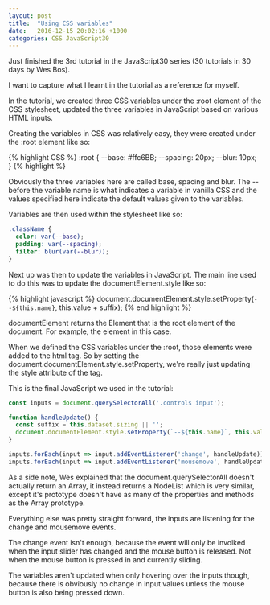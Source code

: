 ```yaml
---
layout: post
title:  "Using CSS variables"
date:   2016-12-15 20:02:16 +1000
categories: CSS JavaScript30
---
```

Just finished the 3rd tutorial in the JavaScript30 series (30 tutorials in 30 days by Wes Bos).

I want to capture what I learnt in the tutorial as a reference for myself.

In the tutorial, we created three CSS variables under the :root element of the CSS stylesheet, updated the three variables in JavaScript based on various HTML inputs.

Creating the variables in CSS was relatively easy, they were created under the :root element like so:

{% highlight CSS %}
:root {
  --base: #ffc6BB;
  --spacing: 20px;
  --blur: 10px;
}
{% highlight %}

Obviously the three variables here are called base, spacing and blur. The -- before the variable name is what indicates a variable in vanilla CSS and the values specified here indicate the default values given to the variables.

Variables are then used within the stylesheet like so:

```CSS
.className {
  color: var(--base);
  padding: var(--spacing);
  filter: blur(var(--blur));
}
```

Next up was then to update the variables in JavaScript. The main line used to do this was to update the documentElement.style like so:

{% highlight javascript %}
document.documentElement.style.setProperty(`--${this.name}`, this.value + suffix);
{% end highlight %}

documentElement returns the Element that is the root element of the document. For example, the <html> element in this case.

When we defined the CSS variables under the :root, those elements were added to the html tag. So by setting the document.documentElement.style.setProperty, we're really just updating the style attribute of the <html> tag.

This is the final JavaScript we used in the tutorial:

```JavaScript
const inputs = document.querySelectorAll('.controls input');

function handleUpdate() {
  const suffix = this.dataset.sizing || '';
  document.documentElement.style.setProperty(`--${this.name}`, this.value + suffix);
}

inputs.forEach(input => input.addEventListener('change', handleUpdate));
inputs.forEach(input => input.addEventListener('mousemove', handleUpdate));
```

As a side note, Wes explained that the document.querySelectorAll doesn't actually return an Array, it instead returns a NodeList which is very similar, except it's prototype doesn't have as many of the properties and methods as the Array prototype.

Everything else was pretty straight forward, the inputs are listening for the change and mousemove events. 

The change event isn't enough, because the event will only be involked when the input slider has changed and the mouse button is released. Not when the mouse button is pressed in and currently sliding.

The variables aren't updated when only hovering over the inputs though, because there is obviously no change in input values unless the mouse button is also being pressed down.